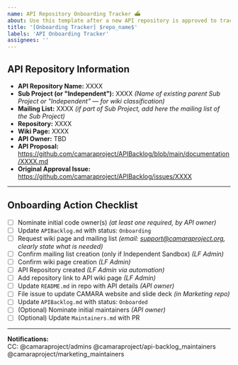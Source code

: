 ```yaml
---
name: API Repository Onboarding Tracker ⛴️
about: Use this template after a new API repository is approved to track onboarding steps.
title: '[Onboarding Tracker] $repo_name$'
labels: 'API Onboarding Tracker'
assignees: ''
---
```


<!-- API & Repository Onboarding Tracker -->

## API Repository Information
- **API Repository Name:** XXXX
- **Sub Project (or "Independent"):** XXXX _(Name of existing parent Sub Project or "Independent" — for wiki classification)_
- **Mailing List:** XXXX _(if part of Sub Project, add here the mailing list of the Sub Project)_
- **Repository:** XXXX
- **Wiki Page:** XXXX
- **API Owner:** TBD
- **API Proposal:** https://github.com/camaraproject/APIBacklog/blob/main/documentation/XXXX.md
- **Original Approval Issue:** https://github.com/camaraproject/APIBacklog/issues/XXXX

---

## Onboarding Action Checklist

- [ ] Nominate initial code owner(s) _(at least one required, by API owner)_
- [ ] Update `APIBacklog.md` with status: `Onboarding`
- [ ] Request wiki page and mailing list _(email: support@camaraproject.org, clearly state what is needed)_
- [ ] Confirm mailing list creation (only if Independent Sandbox) _(LF Admin)_
- [ ] Confirm wiki page creation _(LF Admin)_
- [ ] API Repository created _(LF Admin via automation)_
- [ ] Add repository link to API wiki page _(LF Admin)_
- [ ] Update `README.md` in repo with API details _(API owner)_
- [ ] File issue to update CAMARA website and slide deck _(in Marketing repo)_
- [ ] Update `APIBacklog.md` with status: `Onboarded`
- [ ] (Optional) Nominate initial maintainers _(API owner)_
- [ ] (Optional) Update `Maintainers.md` with PR

---

**Notifications:**  
CC: @camaraproject/admins @camaraproject/api-backlog_maintainers @camaraproject/marketing_maintainers
